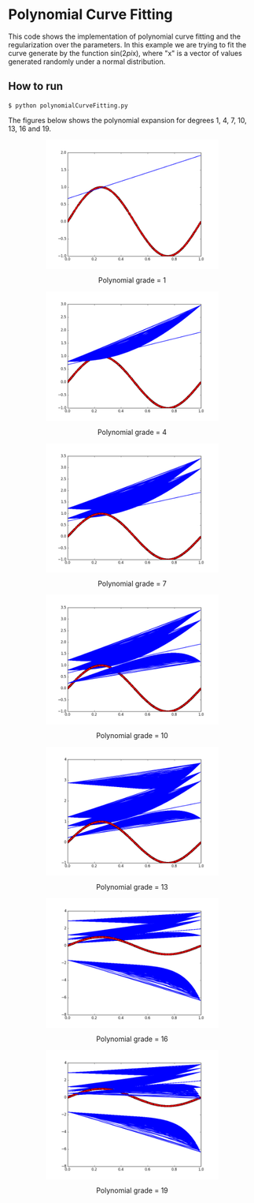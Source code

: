 # Polynomial Curve Fitting

This code shows the implementation of polynomial curve fitting and the regularization over the parameters.
In this example we are trying to fit the curve generate by the function sin(2*pi*x), where "x" is a vector of
values generated randomly under a normal distribution.

## How to run
```
$ python polynomialCurveFitting.py
```
The figures below shows the polynomial expansion for degrees 1, 4, 7, 10, 13, 16 and 19.

<p align="center">
<img src="https://github.com/FernandoLpz/PolynomialCurveFitting/blob/master/figures/polynomial1.png" width="350" align="middle"/>
</p>
<p align="center">
  Polynomial grade = 1
</p>

<p align="center">
<img src="https://github.com/FernandoLpz/PolynomialCurveFitting/blob/master/figures/polynomial4.png" width="350" align="middle"/>
</p>
<p align="center">
  Polynomial grade = 4
</p>

<p align="center">
<img src="https://github.com/FernandoLpz/PolynomialCurveFitting/blob/master/figures/polynomial7.png" width="350" align="middle"/>
</p>
<p align="center">
  Polynomial grade = 7
</p>

<p align="center">
<img src="https://github.com/FernandoLpz/PolynomialCurveFitting/blob/master/figures/polynomial10.png" width="350" align="middle"/>
</p>
<p align="center">
  Polynomial grade = 10
</p>

<p align="center">
<img src="https://github.com/FernandoLpz/PolynomialCurveFitting/blob/master/figures/polynomial13.png" width="350" align="middle"/>
</p>
<p align="center">
  Polynomial grade = 13
</p>

<p align="center">
<img src="https://github.com/FernandoLpz/PolynomialCurveFitting/blob/master/figures/polynomial16.png" width="350" align="middle"/>
</p>
<p align="center">
  Polynomial grade = 16
</p>

<p align="center">
<img src="https://github.com/FernandoLpz/PolynomialCurveFitting/blob/master/figures/polynomial19.png" width="350" align="middle"/>
</p>
<p align="center">
  Polynomial grade = 19
</p>
